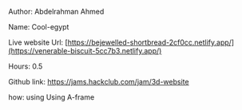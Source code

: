 Author: Abdelrahman Ahmed

Name: Cool-egypt

Live website Url: [https://bejewelled-shortbread-2cf0cc.netlify.app/](https://venerable-biscuit-5cc7b3.netlify.app/)

Hours: 0.5

Github link: https://jams.hackclub.com/jam/3d-website

how: using Using A-frame

